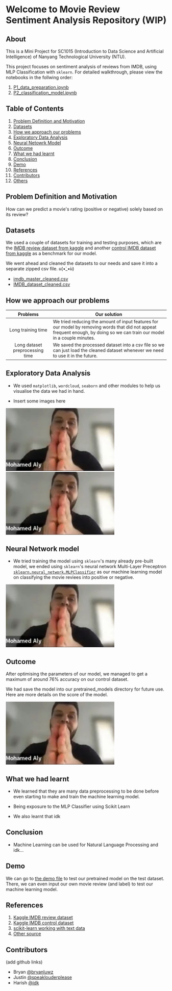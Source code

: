 # Welcome to Movie Review Sentiment Analysis Repository (WIP)

## About

This is a Mini Project for SC1015 (Introduction to Data Science and Artificial Intelligence) of Nanyang Technological University (NTU).

This project focuses on sentiment analysis of reviews from IMDB, using MLP Classification with `sklearn`. For detailed walkthrough, please view the notebooks in the follwing order:

1. [P1_data_preparation.ipynb](./P1_data_preparation.ipynb)
2. [P2_classification_model.ipynb](./P2_classification_model.ipynb)

## Table of Contents

1. [Problem Definition and Motivation](#problem-definition-and-motivation)
2. [Datasets](#datasets)
3. [How we approach our problems](#how-we-approach-our-problems)
4. [Exploratory Data Analysis](#exploratory-data-analysis)
5. [Neural Netowrk Model](#neural-network-model)
6. [Outcome](#outcome)
7. [What we had learnt](#what-we-had-learnt)
8. [Conclusion](#conclusion)
9. [Demo](#demo)
10. [References](#references)
11. [Contributors](#contributors)
12. [Others](https://www.youtube.com/watch?v=dQw4w9WgXcQ)

## Problem Definition and Motivation

How can we predict a movie's rating (positive or negative) solely based on its review?

## Datasets

We used a couple of datasets for training and testing purposes, which are the [IMDB review dataset from kaggle](https://www.kaggle.com/datasets/utathya/imdb-review-dataset) and another [control IMDB dataset from kaggle](https://www.youtube.com/watch?v=dQw4w9WgXcQ) as a benchmark for our model.

We went ahead and cleaned the datasets to our needs and save it into a separate zipped csv file. ผ(•̀_•́ผ)

- [imdb_master_cleaned.csv](./datasets/imdb_master_cleaned.zip)
- [IMDB_dataset_cleaned.csv](./datasets/IMDB_dataset_cleaned.zip)

## How we approach our problems

| Problems | Our solution |
| :------: | ------------ |
| Long training time | We tried reducing the amount of input features for our model by removing words that did not appeat frequent enough, by doing so we can train our model in a couple minutes. |
| Long dataset preprocessing time | We saved the processed dataset into a csv file so we can just load the cleaned dataset whenever we need to use it in the future. |

## Exploratory Data Analysis

- We used `matplotlib`, `wordcloud`, `seaborn` and other modules to help us visualise the data we had in hand.

- Insert some images here

![image 1](./images/temp.jpg)
![image 2](./images/temp.jpg)

## Neural Network model

- We tried training the model using `sklearn`'s many already pre-built model, we ended using `sklearn`'s neural network Multi-Layer Preceptron [`sklearn.neural_network.MLPClassifier`](https://scikit-learn.org/stable/modules/generated/sklearn.neural_network.MLPClassifier.html) as our machine learning model on classifying the movie reviees into positive or negative.

![another_image_here](./images/temp.jpg)

## Outcome

After optimising the parameters of our model, we managed to get a maximum of around 76% accuracy on our control dataset.

We had save the model into our pretrained_models directory for future use. Here are more details on the score of the model.

![model score stuff](./images/temp.jpg)

## What we had learnt

- We learned that they are many data preprocessing to be done before even starting to make and train the machine learning model.
- Being exposure to the MLP Classifier using Scikit Learn 

- We also learnt that idk

## Conclusion

- Machine Learning can be used for Natural Language Processing and idk...

## Demo

We can go to [the demo file](./demo.ipynb) to test our pretrained model on the test dataset. There, we can even input our own movie review (and label) to test our machine learning model.

## References

1. [Kaggle IMDB review dataset](https://www.kaggle.com/datasets/utathya/imdb-review-dataset)
2. [Kaggle IMDB control dataset](https://www.kaggle.com/datasets/utathya/imdb-review-dataset)
3. [scikit-learn working with text data](https://scikit-learn.org/stable/tutorial/text_analytics/working_with_text_data.html)
4. [Other source](https://www.youtube.com/watch?v=dQw4w9WgXcQ)

## Contributors

(add github links)

- Bryan [@bryanluwz](https://github.com/bryanluwz)
- Justin [@speaklouderplease](https://github.com/speaklouderplease)
- Harish [@idk](https://www.youtube.com/watch?v=dQw4w9WgXcQ)
